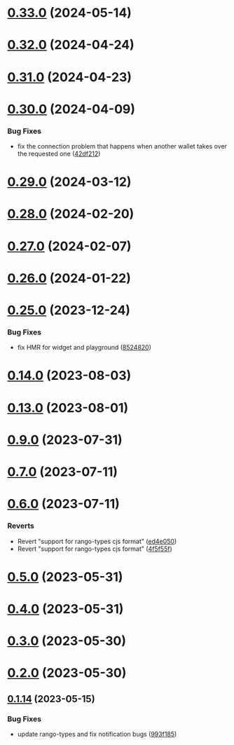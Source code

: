 # [0.33.0](https://github.com/rango-exchange/rango-client/compare/provider-exodus@0.32.0...provider-exodus@0.33.0) (2024-05-14)



# [0.32.0](https://github.com/rango-exchange/rango-client/compare/provider-exodus@0.31.0...provider-exodus@0.32.0) (2024-04-24)



# [0.31.0](https://github.com/rango-exchange/rango-client/compare/provider-exodus@0.30.0...provider-exodus@0.31.0) (2024-04-23)



# [0.30.0](https://github.com/rango-exchange/rango-client/compare/provider-exodus@0.29.0...provider-exodus@0.30.0) (2024-04-09)


### Bug Fixes

* fix the connection problem that happens when another wallet takes over the requested one ([42df212](https://github.com/rango-exchange/rango-client/commit/42df2120aadd84c95045b0bf76844c19305fb59a))



# [0.29.0](https://github.com/rango-exchange/rango-client/compare/provider-exodus@0.28.0...provider-exodus@0.29.0) (2024-03-12)



# [0.28.0](https://github.com/rango-exchange/rango-client/compare/provider-exodus@0.27.0...provider-exodus@0.28.0) (2024-02-20)



# [0.27.0](https://github.com/rango-exchange/rango-client/compare/provider-exodus@0.26.0...provider-exodus@0.27.0) (2024-02-07)



# [0.26.0](https://github.com/rango-exchange/rango-client/compare/provider-exodus@0.25.0...provider-exodus@0.26.0) (2024-01-22)



# [0.25.0](https://github.com/rango-exchange/rango-client/compare/provider-exodus@0.23.0...provider-exodus@0.25.0) (2023-12-24)


### Bug Fixes

* fix HMR for widget and playground ([8524820](https://github.com/rango-exchange/rango-client/commit/8524820f10cf0b8921f3db0c4f620ff98daa4103))



# [0.14.0](https://github.com/rango-exchange/rango-client/compare/provider-exodus@0.13.0...provider-exodus@0.14.0) (2023-08-03)



# [0.13.0](https://github.com/rango-exchange/rango-client/compare/provider-exodus@0.12.0...provider-exodus@0.13.0) (2023-08-01)



# [0.9.0](https://github.com/rango-exchange/rango-client/compare/provider-exodus@0.8.0...provider-exodus@0.9.0) (2023-07-31)



# [0.7.0](https://github.com/rango-exchange/rango-client/compare/provider-exodus@0.6.0...provider-exodus@0.7.0) (2023-07-11)



# [0.6.0](https://github.com/rango-exchange/rango-client/compare/provider-exodus@0.5.0...provider-exodus@0.6.0) (2023-07-11)


### Reverts

* Revert "support for rango-types cjs format" ([ed4e050](https://github.com/rango-exchange/rango-client/commit/ed4e050bfc0dcde7aeffa6b0d73b02080a5721eb))
* Revert "support for rango-types cjs format" ([4f5f55f](https://github.com/rango-exchange/rango-client/commit/4f5f55f96e8daa329588b932b19c291c30f339c4))



# [0.5.0](https://github.com/rango-exchange/rango-client/compare/provider-exodus@0.4.0...provider-exodus@0.5.0) (2023-05-31)



# [0.4.0](https://github.com/rango-exchange/rango-client/compare/provider-exodus@0.3.0...provider-exodus@0.4.0) (2023-05-31)



# [0.3.0](https://github.com/rango-exchange/rango-client/compare/provider-exodus@0.2.0...provider-exodus@0.3.0) (2023-05-30)



# [0.2.0](https://github.com/rango-exchange/rango-client/compare/provider-exodus@0.1.15...provider-exodus@0.2.0) (2023-05-30)



## [0.1.14](https://github.com/rango-exchange/rango-client/compare/provider-exodus@0.1.13...provider-exodus@0.1.14) (2023-05-15)


### Bug Fixes

* update rango-types and fix notification bugs ([993f185](https://github.com/rango-exchange/rango-client/commit/993f185e0b8c5e5e15a2c65ba2d85d1f9c8daa90))



